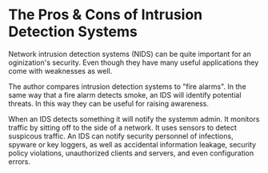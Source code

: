 # The Pros & Cons of Intrusion Detection Systems 

Network intrusion detection systems (NIDS) can be quite important for an oginization's security. Even though they have many useful applications they come with weaknesses as well. 

The author compares intrusion detection systems to "fire alarms".  In the same way that a fire alarm detects smoke, an IDS will identify potential threats. In this way they can be useful for raising awareness. 

When an IDS detects something it will notify the systemm admin. It monitors traffic by sitting off to the side of a network. It uses sensors to detect suspicous traffic. An IDS can notify security personnel of infections, spyware or key loggers, as well as accidental information leakage, security policy violations, unauthorized clients and servers, and even configuration errors.

